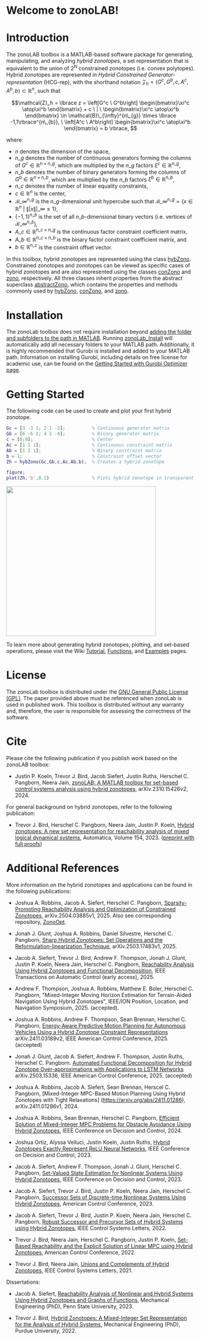 # **Welcome to zonoLAB!** 

# Introduction

The zonoLAB toolbox is a MATLAB-based software package for generating, manipulating, and analyzing _hybrid zonotopes_, a set representation that is equivalent to the union of $2^N$ constrained zonotopes (i.e. convex polytopes). Hybrid zonotopes are represented in _Hybrid Constrained Generator-representation_ (HCG-rep), with the shorthand notation $\mathcal{Z}_h = \langle G^c,G^b,c,A^c,A^b,b\rangle\subset\mathbb{R}^n$, such that 

$$\mathcal{Z}_h = \lbrace z = \left[G^c \ G^b\right] \begin{bmatrix}\xi^c \atop\xi^b \end{bmatrix}  + c \ | \ \begin{bmatrix}\xi^c \atop\xi^b \end{bmatrix} \in \mathcal{B}\_{\infty}^{n\_{g}} \times \lbrace -1,1\rbrace^{n\_{b}}, \ \left[A^c \ A^b\right] \begin{bmatrix}\xi^c \atop\xi^b \end{bmatrix}  = b \rbrace, $$

where:   
* $n$ denotes the dimension of the space,
* $n\_g$ denotes the number of continuous generators forming the columns of $G^c \in \mathbb{R}^{n \times n\_g}$, which are multiplied by the $n\_g$ factors $\xi^c \in \mathbb{R}^{n\_g}$,
* $n\_b$ denotes the number of binary generators forming the columns of $G^b \in \mathbb{R}^{n \times n\_b}$, which are multiplied by the $n\_b$ factors $\xi^b \in \mathbb{R}^{n\_b}$,
* $n\_c$ denotes the number of linear equality constraints,
* $c\in\mathbb{R}^n$ is the center,
* $\mathcal{B}\_{\infty}^{n\_{g}}$ is the $n\_g$-dimensional unit hypercube such that $\mathcal{B}\_{\infty}^{n\_{g}} = \lbrace x \in \mathbb{R}^{n} \ | \ \|| x \||\_\infty \leq 1 \rbrace$,
* $\lbrace -1,1\rbrace^{n\_{b}}$ is the set of all $n\_{b}$-dimensional binary vectors (i.e. vertices of $\mathcal{B}\_{\infty}^{n\_{b}}$),
* $A\_c \in \mathbb{R}^{n\_c \times n\_g}$ is the continuous factor constraint coefficient matrix,
* $A\_b \in \mathbb{R}^{n\_c \times n\_b}$ is the binary factor constraint coefficient  matrix, and 
* $b \in \mathbb{R}^{n\_c}$ is the constraint offset vector.

In this toolbox, hybrid zonotopes are represented using the class [hybZono](https://github.com/ESCL-at-UTD/zonoLab/tree/main/%40hybZono). Constrained zonotopes and zonotopes can be viewed as specific cases of hybrid zonotopes and are also represented using the classes [conZono](https://github.com/ESCL-at-UTD/zonoLab/tree/main/%40conZono) and [zono](https://github.com/ESCL-at-UTD/zonoLab/tree/main/%40zono), respectively. All three classes inherit properties from the abstract superclass [abstractZono](https://github.com/ESCL-at-UTD/zonoLab/tree/main/%40abstractZono), which contains the properties and methods commonly used by [hybZono](https://github.com/ESCL-at-UTD/zonoLab/tree/main/%40hybZono), [conZono](https://github.com/ESCL-at-UTD/zonoLab/tree/main/%40conZono), and [zono](https://github.com/ESCL-at-UTD/zonoLab/tree/main/%40zono).


# Installation
The zonoLab toolbox does not require installation beyond [adding the folder and subfolders to the path in MATLAB](https://www.mathworks.com/help/matlab/matlab_env/add-remove-or-reorder-folders-on-the-search-path.html). Running [zonoLab_Install](https://github.com/ESCL-at-UTD/zonoLAB/blob/main/zonoLab_Install.m) will automatically add all necessary folders to your MATLAB path. Additionally, it is highly recommended that Gurobi is installed and added to your MATLAB path. Information on installing Gurobi, including details on free license for academic use, can be found on the [Getting Started with Gurobi Optimizer page](https://support.gurobi.com/hc/en-us/articles/14799677517585-Getting-Started-with-Gurobi-Optimizer).

# Getting Started

The following code can be used to create and plot your first hybrid zonotope. 

```matlab
Gc = [3 -3 1; 2 1 -2];          % Continuous generator matrix
Gb = [6 -6 2; 4 2 -4];          % Binary generator matrix
c = [0;0];                      % Center
Ac = [1 1 1];                   % Continuous constraint matrix
Ab = [1 1 1];                   % Binary constraint matrix
b = 1;                          % Constraint offset vector
Zh = hybZono(Gc,Gb,c,Ac,Ab,b);  % Creates a hybrid zonotope

figure;
plot(Zh,'b',0.1)                % Plots hybrid zonotope in transparent blue
```

<img src="https://github.com/ESCL-at-UTD/zonoLAB/blob/main/dev/figures/GetStartedHybZono.png" width="400">


To learn more about generating hybrid zonotopes, plotting, and set-based operations, please visit the Wiki [Tutorial](https://github.com/ESCL-at-UTD/zonoLAB/wiki/Tutorial), [Functions](https://github.com/ESCL-at-UTD/zonoLAB/wiki/Functions), and [Examples](https://github.com/ESCL-at-UTD/zonoLAB/wiki/Examples) pages.

# License

The zonoLab toolbox is distributed under the [GNU General Public License (GPL)](https://github.com/ESCL-at-UTD/zonoLab/blob/main/LICENSE). The paper provided above must be referenced when zonoLab is used in published work. This toolbox is distributed without any warranty and, therefore, the user is responsible for assessing the correctness of the software.

# Cite

Please cite the following publication if you publish work based on the zonoLAB toolbox:

* Justin P. Koeln, Trevor J. Bird, Jacob Siefert, Justin Ruths, Herschel C. Pangborn, Neera Jain, [zonoLAB: A MATLAB toolbox for set-based control systems analysis using hybrid zonotopes](https://arxiv.org/abs/2310.15426), arXiv.2310.15426v2, 2024.

For general background on hybrid zonotopes, refer to the following publication:

* Trevor J. Bird, Herschel C. Pangborn, Neera Jain, Justin P. Koeln, [Hybrid zonotopes: A new set representation for reachability analysis of mixed logical dynamical systems](https://www.sciencedirect.com/science/article/pii/S0005109823002674), Automatica, Volume 154, 2023. ([preprint with full proofs](https://arxiv.org/pdf/2106.14831.pdf))

# Additional References

More information on the hybrid zonotopes and applications can be found in the following publications:

* Joshua A. Robbins, Jacob A. Siefert, Herschel C. Pangborn, [Sparsity-Promoting Reachability Analysis and Optimization of Constrained Zonotopes](https://arxiv.org/abs/2504.03885), arXiv.2504.03885v1, 2025. Also see corresponding repository, [ZonoOpt](https://github.com/psu-PAC-Lab/ZonoOpt).

* Jonah J. Glunt, Joshua A. Robbins, Daniel Silvestre, Herschel C. Pangborn, [Sharp Hybrid Zonotopes: Set Operations and the Reformulation-linearization Technique](https://arxiv.org/abs/2503.17483), arXiv.2503.17483v1, 2025.

* Jacob A. Siefert, Trevor J. Bird, Andrew F. Thompson, Jonah J. Glunt, Justin P. Koeln, Neera Jain, Herschel C. Pangborn, [Reachability Analysis Using Hybrid Zonotopes and Functional Decomposition](https://ieeexplore.ieee.org/document/10836881), IEEE Transactions on Automatic Control (early access), 2025.

* Andrew F. Thompson, Joshua A. Robbins, Matthew E. Boler, Herschel C. Pangborn, "Mixed-Integer Moving Horizon Estimation for Terrain-Aided Navigation Using Hybrid Zonotopes", IEEE/ION Position, Location, and Navigation Symposium, 2025. (accepted).

* Joshua A. Robbins, Andrew F. Thompson, Sean Brennan, Herschel C. Pangborn, [Energy-Aware Predictive Motion Planning for Autonomous Vehicles Using a Hybrid Zonotope Constraint Representations](https://arxiv.org/abs/2411.03189) arXiv.2411.03189v2, IEEE American Control Conference, 2025. (accepted)

* Jonah J. Glunt, Jacob A. Siefert, Andrew F. Thompson, Justin Ruths, Herschel C. Pangborn. [Automated Functional Decomposition for Hybrid Zonotope Over-approximations with Applications to LSTM Networks](https://arxiv.org/abs/2503.15336) arXiv.2503.15336, IEEE American Control Conference, 2025. (accepted)

* Joshua A. Robbins, Jacob A. Siefert, Sean Brennan, Herscel C. Pangborn, [Mixed-Integer MPC-Based Motion Planning Using Hybrid Zonotopes with Tight Relaxations] (https://arxiv.org/abs/2411.01286), arXiv.2411.01286v1, 2024.

* Joshua A. Robbins, Sean Brennan, Herschel C. Pangborn, [Efficient Solution of Mixed-Integer MPC Problems for Obstacle Avoidance Using Hybrid Zonotopes](https://ieeexplore.ieee.org/document/10886569), IEEE Conference on Decision and Control, 2024. 

* Joshua Ortiz, Alyssa Velluci, Justin Koeln, Justin Ruths, [Hybrid Zonotopes Exactly Represent ReLU Neural Networks](https://ieeexplore.ieee.org/abstract/document/10383944), IEEE Conference on Decision and Control, 2023.

* Jacob A. Siefert, Andrew F. Thompson, Jonah J. Glunt, Herschel C. Pangborn, [Set-Valued State Estimation for Nonlinear Systems Using Hybrid Zonotopes](https://ieeexplore.ieee.org/abstract/document/10383789), IEEE Conference on Decision and Control, 2023.

* Jacob A. Siefert, Trevor J. Bird, Justin P. Koeln, Neera Jain, Herschel C. Pangborn, [Successor Sets of Discrete-time Nonlinear Systems Using Hybrid Zonotopes](https://ieeexplore.ieee.org/abstract/document/10156300), American Control Conference, 2023.

* Jacob A. Siefert, Trevor J. Bird, Justin P. Koeln, Neera Jain, Herschel C. Pangborn, [Robust Successor and Precursor Sets of Hybrid Systems using Hybrid Zonotopes](https://ieeexplore.ieee.org/abstract/document/9815835), IEEE Control Systems Letters, 2022.

* Trevor J. Bird, Neera Jain, Herschel C. Pangborn, Justin P. Koeln, [Set-Based Reachability and the Explicit Solution of Linear MPC using Hybrid Zonotopes](https://ieeexplore.ieee.org/abstract/document/9867853), American Control Conference, 2022.

* Trevor J. Bird, Neera Jain, [Unions and Complements of Hybrid Zonotopes](https://ieeexplore.ieee.org/abstract/document/9638970), IEEE Control Systems Letters, 2021.



Dissertations:

* Jacob A. Siefert, [Reachability Analysis of Nonlinear and Hybrid Systems Using Hybrid Zonotopes and Graphs of Functions](https://etda.libraries.psu.edu/catalog/30361jas7031), Mechanical Engineering (PhD), Penn State University, 2023.

* Trevor J. Bird, [Hybrid Zonotopes: A Mixed-Integer Set Representation for the Analysis of Hybrid Systems](https://hammer.purdue.edu/articles/thesis/Hybrid_Zonotopes_A_Mixed-Integer_Set_Representation_for_the_Analysis_of_Hybrid_Systems/21225332), Mechanical Engineering (PhD), Purdue University, 2022.

